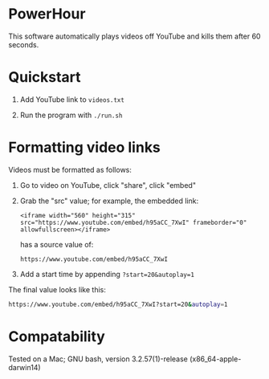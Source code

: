 # PowerHour

This software automatically plays videos off YouTube and kills them after 60
seconds. 

# Quickstart

1. Add YouTube link to `videos.txt`

2. Run the program with `./run.sh`

# Formatting video links

Videos must be formatted as follows:

1. Go to video on YouTube, click "share", click "embed"

2. Grab the "src" value; for example, the embedded link:

    ```
    <iframe width="560" height="315"
    src="https://www.youtube.com/embed/h95aCC_7XwI" frameborder="0"
    allowfullscreen></iframe>
    ```

    has a source value of:

    ```
    https://www.youtube.com/embed/h95aCC_7XwI
    ```

3. Add a start time by appending `?start=20&autoplay=1`

The final value looks like this:

```bash
https://www.youtube.com/embed/h95aCC_7XwI?start=20&autoplay=1
```

# Compatability

Tested on a Mac; GNU bash, version 3.2.57(1)-release (x86_64-apple-darwin14)
